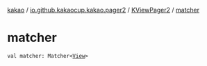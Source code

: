 [kakao](../../index.md) / [io.github.kakaocup.kakao.pager2](../index.md) / [KViewPager2](index.md) / [matcher](./matcher.md)

# matcher

`val matcher: Matcher<`[`View`](https://developer.android.com/reference/android/view/View.html)`>`